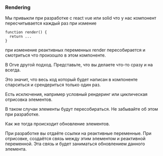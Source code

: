 ### Rendering

Мы привыкли при разработке с react vue или solid что у нас компонент пересчитывается каждый раз при измение
```
function render() {
  return ...
}
```

при изменение реактивных переменных render пересобирается и смотриться что произошло в этом компоненте.


В Orve другой подход. Представьте, что вы делаете что-то сразу и на всегда.

Это значит, что весь код который будет написан в компоненте спарситься и срендериться только один раз.

Есть исключения, например условный рендеринг или циклическая отрисовка элементов.

В таком случаи элементы будут пересобираться. Не забывайте об этом при разработке.

Как же тогда происходит обновление элементов.

При разработке вы отдаёте ссылки на реактивные переменные. При отрисовке, создаётся связь между этим элементом и реактивной переменной. Эта связь и будет заниматься обновлением данного элемента.